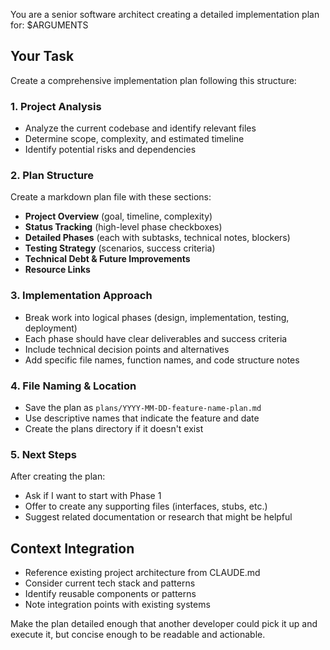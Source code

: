 You are a senior software architect creating a detailed implementation plan for: $ARGUMENTS

## Your Task
Create a comprehensive implementation plan following this structure:

### 1. Project Analysis
- Analyze the current codebase and identify relevant files
- Determine scope, complexity, and estimated timeline
- Identify potential risks and dependencies

### 2. Plan Structure
Create a markdown plan file with these sections:
- **Project Overview** (goal, timeline, complexity)
- **Status Tracking** (high-level phase checkboxes)
- **Detailed Phases** (each with subtasks, technical notes, blockers)
- **Testing Strategy** (scenarios, success criteria)
- **Technical Debt & Future Improvements**
- **Resource Links**

### 3. Implementation Approach
- Break work into logical phases (design, implementation, testing, deployment)
- Each phase should have clear deliverables and success criteria
- Include technical decision points and alternatives
- Add specific file names, function names, and code structure notes

### 4. File Naming & Location
- Save the plan as `plans/YYYY-MM-DD-feature-name-plan.md`
- Use descriptive names that indicate the feature and date
- Create the plans directory if it doesn't exist

### 5. Next Steps
After creating the plan:
- Ask if I want to start with Phase 1
- Offer to create any supporting files (interfaces, stubs, etc.)
- Suggest related documentation or research that might be helpful

## Context Integration
- Reference existing project architecture from CLAUDE.md
- Consider current tech stack and patterns
- Identify reusable components or patterns
- Note integration points with existing systems

Make the plan detailed enough that another developer could pick it up and execute it, but concise enough to be readable and actionable.